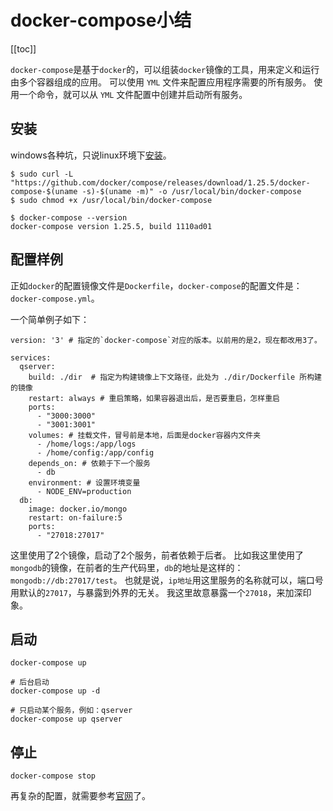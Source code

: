 # docker-compose小结

[[toc]]

`docker-compose`是基于`docker`的，可以组装`docker`镜像的工具，用来定义和运行由多个容器组成的应用。
可以使用 `YML` 文件来配置应用程序需要的所有服务。
使用一个命令，就可以从 `YML` 文件配置中创建并启动所有服务。

## 安装

windows各种坑，只说linux环境下[安装](https://docs.docker.com/compose/install)。

``` shell
$ sudo curl -L "https://github.com/docker/compose/releases/download/1.25.5/docker-compose-$(uname -s)-$(uname -m)" -o /usr/local/bin/docker-compose
$ sudo chmod +x /usr/local/bin/docker-compose

$ docker-compose --version
docker-compose version 1.25.5, build 1110ad01
```

## 配置样例

正如`docker`的配置镜像文件是`Dockerfile`，`docker-compose`的配置文件是：`docker-compose.yml`。

一个简单例子如下：
```
version: '3' # 指定的`docker-compose`对应的版本。以前用的是2，现在都改用3了。

services:
  qserver:
    build: ./dir  # 指定为构建镜像上下文路径，此处为 ./dir/Dockerfile 所构建的镜像
    restart: always # 重启策略，如果容器退出后，是否要重启，怎样重启
    ports:
      - "3000:3000"
      - "3001:3001"
    volumes: # 挂载文件，冒号前是本地，后面是docker容器内文件夹
      - /home/logs:/app/logs
      - /home/config:/app/config
    depends_on: # 依赖于下一个服务
      - db  
    environment: # 设置环境变量
      - NODE_ENV=production
  db:
    image: docker.io/mongo
    restart: on-failure:5
    ports:
      - "27018:27017"
```

这里使用了2个镜像，启动了2个服务，前者依赖于后者。
比如我这里使用了`mongodb`的镜像，在前者的生产代码里，`db`的地址是这样的：`mongodb://db:27017/test`。
也就是说，`ip地址`用这里服务的名称就可以，端口号用默认的`27017`，与暴露到外界的无关。
我这里故意暴露一个`27018`，来加深印象。

## 启动

``` shell
docker-compose up

# 后台启动
docker-compose up -d

# 只启动某个服务，例如：qserver
docker-compose up qserver
```
## 停止

``` shell
docker-compose stop
```

再复杂的配置，就需要参考[官网](https://docs.docker.com/compose/)了。